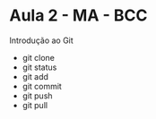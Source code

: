 # Aula 2 - MA - BCC
Introdução ao Git

 - git clone
 - git status
 - git add
 - git commit
 - git push
 - git pull

